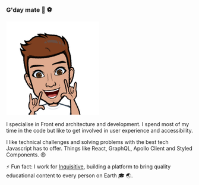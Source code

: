 ### G'day mate 👋 ⚽️

![Raul](/rockin.png)

I specialise in Front end architecture and development. I spend most of my time in the code but like to get involved in user experience and accessibility.

I like technical challenges and solving problems with the best tech Javascript has to offer. Things like React, GraphQL, Apollo Client and Styled Components. 😍

⚡ Fun fact:
I work for [Inquisitive](https://www.inquisitive.com/), building a platform to bring quality educational content to every person on Earth 🎓 🌏.
